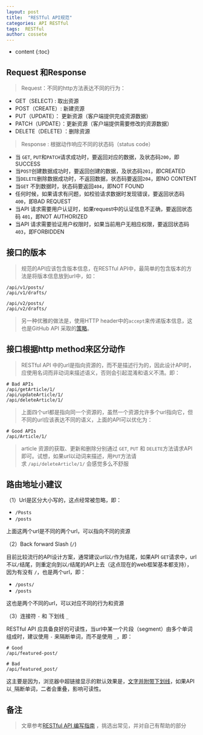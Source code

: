 ```yaml
---
layout: post
title:  "RESTful API规范"
categories: API RESTful
tags:  RESTful 
author: cossete
---
```


* content
{:toc}

## Request 和Response
> Request：不同的http方法表达不同的行为：
- GET（SELECT) : 取出资源
- POST（CREATE）:  新建资源
- PUT（UPDATE）： 更新资源（客户端提供完成资源数据）
- PATCH（UPDATE）：更新资源（客户端提供需要修改的资源数据）
- DELETE（DELETE) ：删除资源

> Response : 根据动作响应不同的状态码（status code） 

- 当 `GET`, `PUT`和`PATCH`请求成功时，要返回对应的数据，及状态码`200`，即SUCCESS
- 当`POST`创建数据成功时，要返回创建的数据，及状态码`201`，即CREATED
- 当`DELETE`删除数据成功时，不返回数据，状态码要返回`204`，即NO CONTENT
- 当`GET` 不到数据时，状态码要返回`404`，即NOT FOUND
- 任何时候，如果请求有问题，如校验请求数据时发现错误，要返回状态码 `400`，即BAD REQUEST
- 当API 请求需要用户认证时，如果request中的认证信息不正确，要返回状态码 `401`，即NOT AUTHORIZED
- 当API 请求需要验证用户权限时，如果当前用户无相应权限，要返回状态码 `403`，即FORBIDDEN

## 接口的版本

> 规范的API应该包含版本信息，在RESTful API中，最简单的包含版本的方法是将版本信息放到url中，如： 

```
/api/v1/posts/
/api/v1/drafts/

/api/v2/posts/
/api/v2/drafts/
```

> 另一种优雅的做法是，使用HTTP header中的`accept`来传递版本信息，这也是GitHub API 采取的[策略](https://developer.github.com/v3/media/#request-specific-version)。 

## 接口根据http method来区分动作
> RESTful API 中的url是指向资源的，而不是描述行为的，因此设计API时，应使用名词而非动词来描述语义，否则会引起混淆和语义不清。即：

```
# Bad APIs
/api/getArticle/1/
/api/updateArticle/1/
/api/deleteArticle/1/
```

> 上面四个url都是指向同一个资源的，虽然一个资源允许多个url指向它，但不同的url应该表达不同的语义，上面的API可以优化为： 

```
# Good APIs
/api/Article/1/
```

> article 资源的获取、更新和删除分别通过 `GET`, `PUT` 和 `DELETE`方法请求API即可。试想，如果url以动词来描述，用`PUT`方法请求 `/api/deleteArticle/1/` 会感觉多么不舒服 



## 路由地址小建议

（1）Url是区分大小写的，这点经常被忽略，即：

- `/Posts`
- `/posts`

上面这两个url是不同的两个url，可以指向不同的资源

（2）Back forward Slash (`/`)

目前比较流行的API设计方案，通常建议url以`/`作为结尾，如果API `GET`请求中，url不以`/`结尾，则重定向到以`/`结尾的API上去（这点现在的web框架基本都支持），因为有没有 `/`，也是两个url，即：

- `/posts/`
- `/posts`

这也是两个不同的url，可以对应不同的行为和资源

（3）连接符 `-` 和 下划线 `_`

RESTful API 应具备良好的可读性，当url中某一个片段（segment）由多个单词组成时，建议使用 `-` 来隔断单词，而不是使用 `_`，即：

```
# Good
/api/featured-post/

# Bad
/api/featured_post/
```

这主要是因为，浏览器中超链接显示的默认效果是，[文字并附带下划线](http://blog.igevin.info/)，如果API以`_`隔断单词，二者会重叠，影响可读性。



## 备注

> 文章参考[RESTful API 编写指南](https://blog.igevin.info/posts/restful-api-get-started-to-write/) ，挑选出常见，并对自己有帮助的部分
